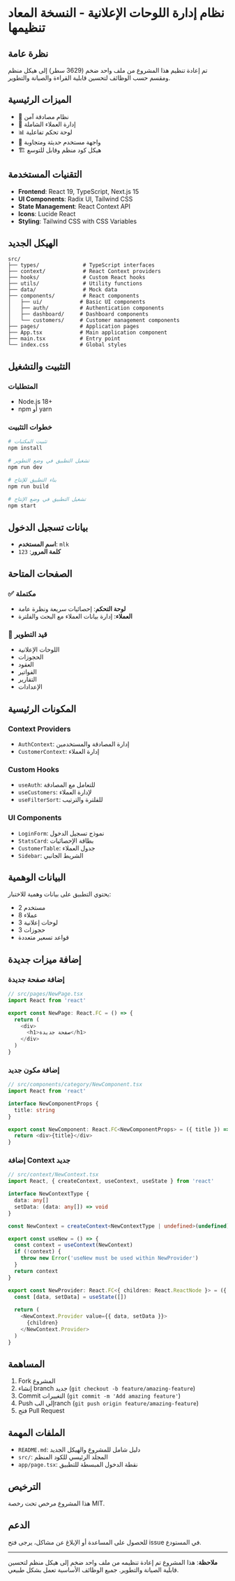 # نظام إدارة اللوحات الإعلانية - النسخة المعاد تنظيمها

## نظرة عامة
تم إعادة تنظيم هذا المشروع من ملف واحد ضخم (3629 سطر) إلى هيكل منظم ومقسم حسب الوظائف لتحسين قابلية القراءة والصيانة والتطوير.

## الميزات الرئيسية
- 🔐 نظام مصادقة آمن
- 👥 إدارة العملاء الشاملة
- 📊 لوحة تحكم تفاعلية
- 🎯 واجهة مستخدم حديثة ومتجاوبة
- 🏗️ هيكل كود منظم وقابل للتوسع

## التقنيات المستخدمة
- **Frontend**: React 19, TypeScript, Next.js 15
- **UI Components**: Radix UI, Tailwind CSS
- **State Management**: React Context API
- **Icons**: Lucide React
- **Styling**: Tailwind CSS with CSS Variables

## الهيكل الجديد

```
src/
├── types/              # TypeScript interfaces
├── context/            # React Context providers
├── hooks/              # Custom React hooks
├── utils/              # Utility functions
├── data/               # Mock data
├── components/         # React components
│   ├── ui/            # Basic UI components
│   ├── auth/          # Authentication components
│   ├── dashboard/     # Dashboard components
│   └── customers/     # Customer management components
├── pages/             # Application pages
├── App.tsx            # Main application component
├── main.tsx           # Entry point
└── index.css          # Global styles
```

## التثبيت والتشغيل

### المتطلبات
- Node.js 18+ 
- npm أو yarn

### خطوات التثبيت
```bash
# تثبيت المكتبات
npm install

# تشغيل التطبيق في وضع التطوير
npm run dev

# بناء التطبيق للإنتاج
npm run build

# تشغيل التطبيق في وضع الإنتاج
npm start
```

## بيانات تسجيل الدخول
- **اسم المستخدم**: `mlk`
- **كلمة المرور**: `123`

## الصفحات المتاحة

### ✅ مكتملة
- **لوحة التحكم**: إحصائيات سريعة ونظرة عامة
- **العملاء**: إدارة بيانات العملاء مع البحث والفلترة

### 🔄 قيد التطوير
- اللوحات الإعلانية
- الحجوزات
- العقود
- الفواتير
- التقارير
- الإعدادات

## المكونات الرئيسية

### Context Providers
- `AuthContext`: إدارة المصادقة والمستخدمين
- `CustomerContext`: إدارة العملاء

### Custom Hooks
- `useAuth`: للتعامل مع المصادقة
- `useCustomers`: لإدارة العملاء
- `useFilterSort`: للفلترة والترتيب

### UI Components
- `LoginForm`: نموذج تسجيل الدخول
- `StatsCard`: بطاقة الإحصائيات
- `CustomerTable`: جدول العملاء
- `Sidebar`: الشريط الجانبي

## البيانات الوهمية
يحتوي التطبيق على بيانات وهمية للاختبار:
- 2 مستخدم
- 8 عملاء
- 3 لوحات إعلانية
- 3 حجوزات
- قواعد تسعير متعددة

## إضافة ميزات جديدة

### إضافة صفحة جديدة
```typescript
// src/pages/NewPage.tsx
import React from 'react'

export const NewPage: React.FC = () => {
  return (
    <div>
      <h1>صفحة جديدة</h1>
    </div>
  )
}
```

### إضافة مكون جديد
```typescript
// src/components/category/NewComponent.tsx
import React from 'react'

interface NewComponentProps {
  title: string
}

export const NewComponent: React.FC<NewComponentProps> = ({ title }) => {
  return <div>{title}</div>
}
```

### إضافة Context جديد
```typescript
// src/context/NewContext.tsx
import React, { createContext, useContext, useState } from 'react'

interface NewContextType {
  data: any[]
  setData: (data: any[]) => void
}

const NewContext = createContext<NewContextType | undefined>(undefined)

export const useNew = () => {
  const context = useContext(NewContext)
  if (!context) {
    throw new Error('useNew must be used within NewProvider')
  }
  return context
}

export const NewProvider: React.FC<{ children: React.ReactNode }> = ({ children }) => {
  const [data, setData] = useState([])
  
  return (
    <NewContext.Provider value={{ data, setData }}>
      {children}
    </NewContext.Provider>
  )
}
```

## المساهمة
1. Fork المشروع
2. إنشاء branch جديد (`git checkout -b feature/amazing-feature`)
3. Commit التغييرات (`git commit -m 'Add amazing feature'`)
4. Push إلى البranch (`git push origin feature/amazing-feature`)
5. فتح Pull Request

## الملفات المهمة
- `README.md`: دليل شامل للمشروع والهيكل الجديد
- `src/`: المجلد الرئيسي للكود المنظم
- `app/page.tsx`: نقطة الدخول المبسطة للتطبيق

## الترخيص
هذا المشروع مرخص تحت رخصة MIT.

## الدعم
للحصول على المساعدة أو الإبلاغ عن مشاكل، يرجى فتح issue في المستودع.

---

**ملاحظة**: هذا المشروع تم إعادة تنظيمه من ملف واحد ضخم إلى هيكل منظم لتحسين قابلية الصيانة والتطوير. جميع الوظائف الأساسية تعمل بشكل طبيعي.